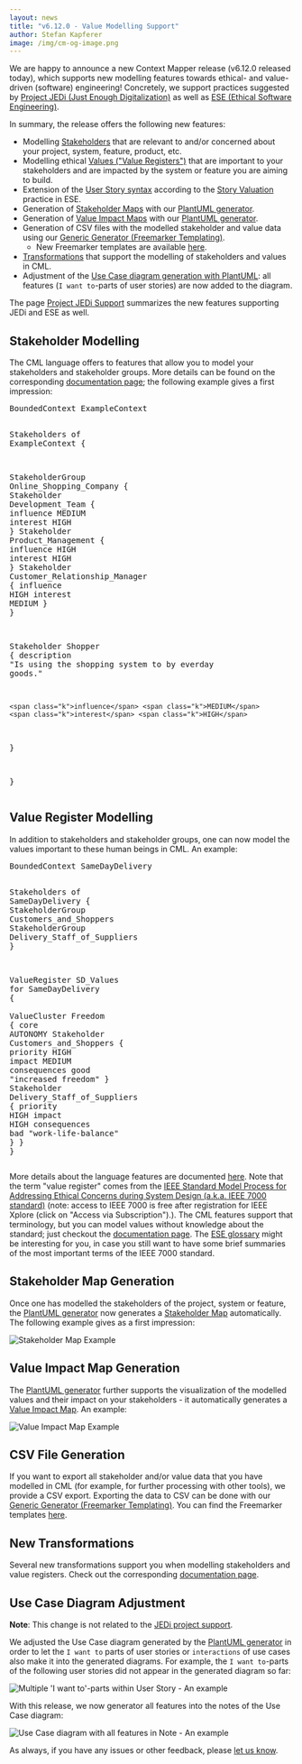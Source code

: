 ```yaml
---
layout: news
title: "v6.12.0 - Value Modelling Support"
author: Stefan Kapferer
image: /img/cm-og-image.png
---
```


We are happy to announce a new Context Mapper release (v6.12.0 released today), which supports new modelling features towards ethical- and value-driven (software) engineering! Concretely, we support practices suggested by [Project JEDi (Just Enough Digitalization)](tbd) as well as [ESE (Ethical Software Engineering)](https://github.com/ethical-se/ese-practices).

In summary, the release offers the following new features:

 * Modelling [Stakeholders](/docs/stakeholders/) that are relevant to and/or concerned about your project, system, feature, product, etc.
 * Modelling ethical [Values ("Value Registers")](/docs/value-registers/) that are important to your stakeholders and are impacted by the system or feature you are aiming to build.
 * Extension of the [User Story syntax](/docs/user-requirements/#story-valuation) according to the [Story Valuation](https://github.com/ethical-se/ese-practices/blob/main/practices/ESE-StoryValuation.md) practice in ESE.
 * Generation of [Stakeholder Maps](tbd) with our [PlantUML generator](/docs/plant-uml/).
 * Generation of [Value Impact Maps](tbd) with our [PlantUML generator](/docs/plant-uml/).
 * Generation of CSV files with the modelled stakeholder and value data using our [Generic Generator (Freemarker Templating)](/docs/generic-freemarker-generator/).
   * New Freemarker templates are available [here](https://github.com/ContextMapper/context-mapper-dsl/tree/master/org.contextmapper.dsl.ui/samples/freemarker/csv-files).
 * [Transformations](/docs/stakeholder-and-value-modelling-transformations/) that support the modelling of stakeholders and values in CML.
 * Adjustment of the [Use Case diagram generation with PlantUML](/docs/plant-uml/): all features (`I want to`-parts of user stories) are now added to the diagram.

The page [Project JEDi Support](/docs/project-JEDi/) summarizes the new features supporting JEDi and ESE as well.

## Stakeholder Modelling
The CML language offers to features that allow you to model your stakeholders and stakeholder groups. More details can be found on the corresponding [documentation page](/docs/stakeholders/); the following example gives a first impression:

<div class="highlight"><div class="highlight"><pre><span></span><span class="k">BoundedContext</span> <span class="n">ExampleContext</span>

<span class="k">Stakeholders</span> <span class="k">of</span> <span class="n">ExampleContext</span> <span class="p">{</span>

  <span class="k">StakeholderGroup</span> <span class="n">Online_Shopping_Company</span> <span class="p">{</span>
    <span class="k">Stakeholder</span> <span class="n">Development_Team</span> <span class="p">{</span>
      <span class="k">influence</span> <span class="k">MEDIUM</span>
      <span class="k">interest</span> <span class="k">HIGH</span>
    <span class="p">}</span>
    <span class="k">Stakeholder</span> <span class="n">Product_Management</span> <span class="p">{</span>
      <span class="k">influence</span> <span class="k">HIGH</span>
      <span class="k">interest</span> <span class="k">HIGH</span>
    <span class="p">}</span>
    <span class="k">Stakeholder</span> <span class="n">Customer_Relationship_Manager</span> <span class="p">{</span>
      <span class="k">influence</span> <span class="k">HIGH</span>
      <span class="k">interest</span> <span class="k">MEDIUM</span>
    <span class="p">}</span>
  <span class="p">}</span>

  <span class="k">Stakeholder</span> <span class="n">Shopper</span> <span class="p">{</span>
    <span class="k">description</span> <span class="s">&quot;Is using the shopping system to by everday goods.&quot;</span>
    
    <span class="k">influence</span> <span class="k">MEDIUM</span>
    <span class="k">interest</span> <span class="k">HIGH</span>
  <span class="p">}</span>

<span class="p">}</span>
</pre></div>
</div>

## Value Register Modelling
In addition to stakeholders and stakeholder groups, one can now model the values important to these human beings in CML. An example:

<div class="highlight"><div class="highlight"><pre><span></span><span class="k">BoundedContext</span> <span class="n">SameDayDelivery</span>

<span class="k">Stakeholders</span> <span class="k">of</span> <span class="n">SameDayDelivery</span> <span class="p">{</span>
  <span class="k">StakeholderGroup</span> <span class="n">Customers_and_Shoppers</span>
  <span class="k">StakeholderGroup</span> <span class="n">Delivery_Staff_of_Suppliers</span>
<span class="p">}</span>

<span class="k">ValueRegister</span> <span class="n">SD_Values</span> <span class="k">for</span> <span class="n">SameDayDelivery</span> <span class="p">{</span>  
  <span class="k">ValueCluster</span> <span class="n">Freedom</span> <span class="p">{</span>
      <span class="k">core</span> <span class="n">AUTONOMY</span>
      <span class="k">Stakeholder</span> <span class="n">Customers_and_Shoppers</span> <span class="p">{</span>
        <span class="k">priority</span> <span class="k">HIGH</span>
        <span class="k">impact</span> <span class="k">MEDIUM</span>
        <span class="k">consequences</span>
          <span class="k">good</span> <span class="s">&quot;increased freedom&quot;</span>
      <span class="p">}</span>
      <span class="k">Stakeholder</span> <span class="n">Delivery_Staff_of_Suppliers</span> <span class="p">{</span>
        <span class="k">priority</span> <span class="k">HIGH</span>
        <span class="k">impact</span> <span class="k">HIGH</span>
        <span class="k">consequences</span>
          <span class="k">bad</span> <span class="s">&quot;work-life-balance&quot;</span>
      <span class="p">}</span>
    <span class="p">}</span>
<span class="p">}</span>
</pre></div>
</div>

More details about the language features are documented [here](/docs/value-registers/). Note that the term "value register" comes from the [IEEE Standard Model Process for Addressing Ethical Concerns during System Design (a.k.a. IEEE 7000 standard)](https://ieeexplore.ieee.org/document/9536679) (note: access to IEEE 7000 is free after registration for IEEE Xplore (click on "Access via Subscription").). The CML features support that terminology, but you can model values without knowledge about the standard; just checkout the [documentation page](/docs/value-registers/). The [ESE glossary](https://github.com/ethical-se/ese-practices/blob/main/ESE-Glossary.md) might be interesting for you, in case you still want to have some brief summaries of the most important terms of the IEEE 7000 standard.

## Stakeholder Map Generation
Once one has modelled the stakeholders of the project, system or feature, the [PlantUML generator](/docs/plant-uml/) now generates a [Stakeholder Map](tbd) automatically. The following example gives as a first impression:

![Stakeholder Map Example](/img/stakeholder-map-sdd-sample-simple.png)

## Value Impact Map Generation
The [PlantUML generator](/docs/plant-uml/) further supports the visualization of the modelled values and their impact on your stakeholders - it automatically generates a [Value Impact Map](tbd). An example:

![Value Impact Map Example](/img/value-impact-map-sdd-sample.png)

## CSV File Generation
If you want to export all stakeholder and/or value data that you have modelled in CML (for example, for further processing with other tools), we provide a CSV export. Exporting the data to CSV can be done with our [Generic Generator (Freemarker Templating)](/docs/generic-freemarker-generator/). You can find the Freemarker templates [here](https://github.com/ContextMapper/context-mapper-dsl/tree/master/org.contextmapper.dsl.ui/samples/freemarker/csv-files). <!-- comment on comma limittaion? -->

## New Transformations
Several new transformations support you when modelling stakeholders and value registers. Check out the corresponding [documentation page](/docs/stakeholder-and-value-modelling-transformations/).

## Use Case Diagram Adjustment
**Note**: This change is not related to the [JEDi project support](/docs/project-JEDi/).

We adjusted the Use Case diagram generated by the [PlantUML generator](/docs/plant-uml/) in order to let the `I want to` parts of user stories or `interactions` of use cases also make it into the generated diagrams. For example, the `I want to`-parts of the following user stories did not appear in the generated diagram so far:

![Multiple 'I want to'-parts within User Story - An example](/img/use-case-adjustment-feature-notes-1.png)

With this release, we now generator all features into the notes of the Use Case diagram:

![Use Case diagram with all features in Note - An example](/img/use-case-adjustment-feature-notes-2.png)

As always, if you have any issues or other feedback, please [let us know](/getting-involved/).
